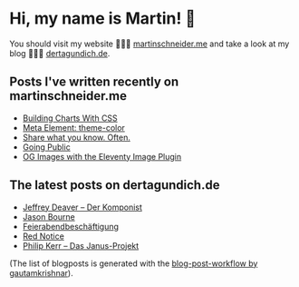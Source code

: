 # Hi, my name is Martin! 👋 
You should visit my website 👨🏼‍💻  [martinschneider.me](https://martinschneider.me) and take a look at my blog 🤷🏼‍♂️ [dertagundich.de](https://www.dertagundich.de).

## Posts I've written recently on martinschneider.me
<!-- MSME-POST-LIST:START -->
- [Building Charts With CSS](https://martinschneider.me/articles/building-charts-with-css/)
- [Meta Element: theme-color](https://martinschneider.me/articles/meta-tag-theme-color/)
- [Share what you know. Often.](https://martinschneider.me/articles/share-what-you-know-often/)
- [Going Public](https://martinschneider.me/articles/going-public/)
- [OG Images with the Eleventy Image Plugin](https://martinschneider.me/articles/og-images-with-the-eleventy-image-plugin/)
<!-- MSME-POST-LIST:END -->

## The latest posts on dertagundich.de
<!-- DTUI-POST-LIST:START -->
- [Jeffrey Deaver – Der Komponist](https://www.dertagundich.de/2021/12/03/jeffrey-deaver-der-komponist/)
- [Jason Bourne](https://www.dertagundich.de/2021/11/28/jason-bourne/)
- [Feierabendbeschäftigung](https://www.dertagundich.de/2021/11/21/feierabendbeschaeftigung/)
- [Red Notice](https://www.dertagundich.de/2021/11/12/red-notice/)
- [Philip Kerr – Das Janus-Projekt](https://www.dertagundich.de/2021/11/08/philip-kerr-das-janus-projekt/)
<!-- DTUI-POST-LIST:END -->

(The list of blogposts is generated with the [blog-post-workflow by gautamkrishnar](https://github.com/gautamkrishnar/blog-post-workflow)).
